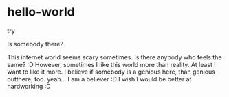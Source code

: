 # hello-world
try

Is somebody there?

This internet world seems scary sometimes. Is there anybody who feels the same? :D However, sometimes I like this world more than reality. At least I want to like it more. I believe if somebody is a genious here, than genious outthere, too. yeah... I am a believer :D I wish I would be better at hardworking :D
